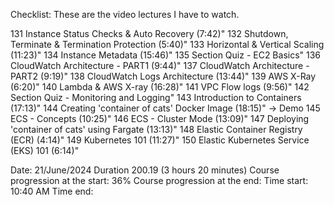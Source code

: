 Checklist: These are the video lectures I have to watch.

131  Instance Status Checks & Auto Recovery (7:42)"
132   Shutdown, Terminate & Termination Protection (5:40)"
133  Horizontal & Vertical Scaling (11:23)"
134  Instance Metadata  (15:46)"
135 Section Quiz - EC2 Basics"
136 CloudWatch Architecture - PART1 (9:44)"
137 CloudWatch Architecture - PART2 (9:19)"
138 CloudWatch Logs Architecture (13:44)"
139 AWS X-Ray (6:20)"
140  Lambda & AWS X-ray (16:28)"
141  VPC Flow logs (9:56)"
142 Section Quiz - Monitoring and Logging"
143  Introduction to Containers (17:13)"
144   Creating 'container of cats' Docker Image (18:15)" -> Demo
145  ECS - Concepts (10:25)"
146  ECS - Cluster Mode (13:09)"
147  Deploying 'container of cats' using Fargate (13:13)"
148  Elastic Container Registry (ECR) (4:14)"
149  Kubernetes 101 (11:27)"
150  Elastic Kubernetes Service (EKS) 101 (6:14)"

Date: 21/June/2024
Duration 200.19 (3 hours 20 minutes)
Course progression at the start: 36%
Course progression at the end: 
Time start: 10:40 AM
Time end: 
